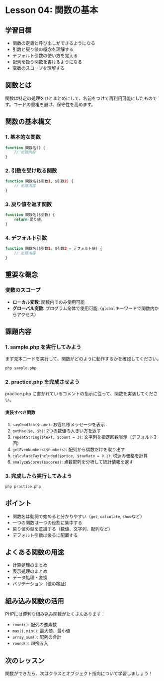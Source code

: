 # Lesson 04: 関数の基本

## 学習目標
- 関数の定義と呼び出しができるようになる
- 引数と戻り値の概念を理解する
- デフォルト引数の使い方を覚える
- 配列を扱う関数を書けるようになる
- 変数のスコープを理解する

## 関数とは
関数は特定の処理をひとまとめにして、名前をつけて再利用可能にしたものです。コードの重複を避け、保守性を高めます。

## 関数の基本構文

### 1. 基本的な関数
```php
function 関数名() {
    // 処理内容
}
```

### 2. 引数を受け取る関数
```php
function 関数名($引数1, $引数2) {
    // 処理内容
}
```

### 3. 戻り値を返す関数
```php
function 関数名($引数) {
    return 戻り値;
}
```

### 4. デフォルト引数
```php
function 関数名($引数1, $引数2 = デフォルト値) {
    // 処理内容
}
```

## 重要な概念

### 変数のスコープ
- **ローカル変数**: 関数内でのみ使用可能
- **グローバル変数**: プログラム全体で使用可能（`global`キーワードで関数内からアクセス）

## 課題内容

### 1. sample.php を実行してみよう
まず見本コードを実行して、関数がどのように動作するかを確認してください。

```bash
php sample.php
```

### 2. practice.php を完成させよう
practice.php に書かれているコメントの指示に従って、関数を実装してください。

#### 実装すべき関数
1. `sayGoodJob($name)`: お疲れ様メッセージを表示
2. `getMax($a, $b)`: 2つの数値の大きい方を返す
3. `repeatString($text, $count = 3)`: 文字列を指定回数表示（デフォルト3回）
4. `getEvenNumbers($numbers)`: 配列から偶数だけを取り出す
5. `calculateTaxIncluded($price, $taxRate = 0.1)`: 税込み価格を計算
6. `analyzeScores($scores)`: 点数配列を分析して統計情報を返す

### 3. 完成したら実行してみよう
```bash
php practice.php
```

## ポイント
- 関数名は動詞で始めると分かりやすい（`get`, `calculate`, `show`など）
- 一つの関数は一つの役割に集中する
- 戻り値の型を意識する（数値、文字列、配列など）
- デフォルト引数は後ろに配置する

## よくある関数の用途
- 計算処理のまとめ
- 表示処理のまとめ
- データ処理・変換
- バリデーション（値の検証）

## 組み込み関数の活用
PHPには便利な組み込み関数がたくさんあります：
- `count()`: 配列の要素数
- `max()`, `min()`: 最大値、最小値
- `array_sum()`: 配列の合計
- `round()`: 四捨五入

## 次のレッスン
関数ができたら、次はクラスとオブジェクト指向について学習しましょう！